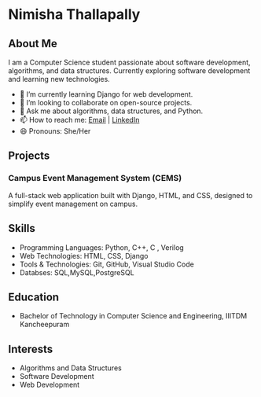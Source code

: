 # Nimisha Thallapally

## About Me
I am a Computer Science student passionate about software development, algorithms, and data structures. Currently exploring software development and learning new technologies.

- 🌱 I’m currently learning Django for web development.
- 👯 I’m looking to collaborate on open-source projects.
- 💬 Ask me about algorithms, data structures, and Python.
- 📫 How to reach me: [Email](mailto:nimishathallapally@gmail.com) | [LinkedIn](linkedin.com/in/nimisha-thallapally)
- 😄 Pronouns: She/Her

## Projects
### Campus Event Management System (CEMS)
A full-stack web application built with Django, HTML, and CSS, designed to simplify event management on campus.
<!--
### Personal Portfolio Website
A responsive portfolio website showcasing my projects, skills, and experience.
-->

## Skills
- Programming Languages: Python, C++, C , Verilog
- Web Technologies: HTML, CSS, Django
- Tools & Technologies: Git, GitHub, Visual Studio Code
- Databses: SQL,MySQL,PostgreSQL

## Education
- Bachelor of Technology in Computer Science and Engineering, IIITDM Kancheepuram

## Interests
- Algorithms and Data Structures
- Software Development
- Web Development
